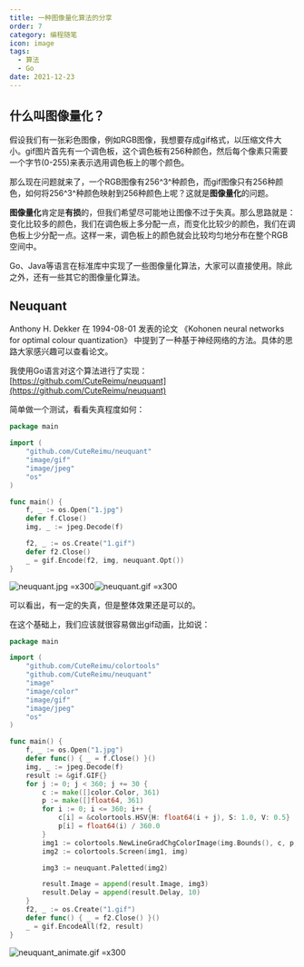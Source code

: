 ```yaml
---
title: 一种图像量化算法的分享
order: 7
category: 编程随笔
icon: image
tags:
  - 算法
  - Go
date: 2021-12-23
---
```


## 什么叫图像量化？

假设我们有一张彩色图像，例如RGB图像，我想要存成gif格式，以压缩文件大小。gif图片首先有一个调色板，这个调色板有256种颜色，然后每个像素只需要一个字节(0-255)来表示选用调色板上的哪个颜色。

那么现在问题就来了，一个RGB图像有256^3^种颜色，而gif图像只有256种颜色，如何将256^3^种颜色映射到256种颜色上呢？这就是**图像量化**的问题。

<!-- more -->

**图像量化**肯定是**有损**的，但我们希望尽可能地让图像不过于失真。那么思路就是：变化比较多的颜色，我们在调色板上多分配一点，而变化比较少的颜色，我们在调色板上少分配一点。这样一来，调色板上的颜色就会比较均匀地分布在整个RGB空间中。

Go、Java等语言在标准库中实现了一些图像量化算法，大家可以直接使用。除此之外，还有一些其它的图像量化算法。

## Neuquant

Anthony H. Dekker 在 1994-08-01 发表的论文 《Kohonen neural networks for optimal colour quantization》 中提到了一种基于神经网络的方法。具体的思路大家感兴趣可以查看论文。

我使用Go语言对这个算法进行了实现：[https://github.com/CuteReimu/neuquant](https://github.com/CuteReimu/neuquant)

简单做一个测试，看看失真程度如何：

```go
package main

import (
	"github.com/CuteReimu/neuquant"
	"image/gif"
	"image/jpeg"
	"os"
)

func main() {
	f, _ := os.Open("1.jpg")
	defer f.Close()
	img, _ := jpeg.Decode(f)

	f2, _ := os.Create("1.gif")
	defer f2.Close()
	_ = gif.Encode(f2, img, neuquant.Opt())
}
```

![neuquant.jpg =x300](/programming/neuquant.jpg)![neuquant.gif =x300](/programming/neuquant.gif)

可以看出，有一定的失真，但是整体效果还是可以的。

在这个基础上，我们应该就很容易做出gif动画，比如说：

```go
package main

import (
	"github.com/CuteReimu/colortools"
	"github.com/CuteReimu/neuquant"
	"image"
	"image/color"
	"image/gif"
	"image/jpeg"
	"os"
)

func main() {
	f, _ := os.Open("1.jpg")
	defer func() { _ = f.Close() }()
	img, _ := jpeg.Decode(f)
	result := &gif.GIF{}
	for j := 0; j < 360; j += 30 {
		c := make([]color.Color, 361)
		p := make([]float64, 361)
		for i := 0; i <= 360; i++ {
			c[i] = &colortools.HSV{H: float64(i + j), S: 1.0, V: 0.5}
			p[i] = float64(i) / 360.0
		}
		img1 := colortools.NewLineGradChgColorImage(img.Bounds(), c, p, img.Bounds())
		img2 := colortools.Screen(img1, img)

		img3 := neuquant.Paletted(img2)

		result.Image = append(result.Image, img3)
		result.Delay = append(result.Delay, 10)
	}
	f2, _ := os.Create("1.gif")
	defer func() { _ = f2.Close() }()
	_ = gif.EncodeAll(f2, result)
}
```

![neuquant_animate.gif =x300](/programming/neuquant_animate.gif)